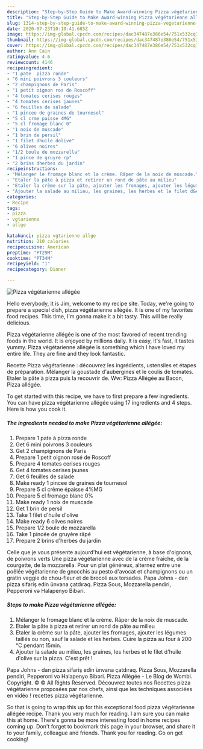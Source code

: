 ```yaml
---
description: "Step-by-Step Guide to Make Award-winning Pizza végétarienne allégée"
title: "Step-by-Step Guide to Make Award-winning Pizza végétarienne allégée"
slug: 1314-step-by-step-guide-to-make-award-winning-pizza-vegetarienne-allegee
date: 2020-07-23T10:10:41.685Z
image: https://img-global.cpcdn.com/recipes/dac347487e386e54/751x532cq70/pizza-vegetarienne-allegee-photo-principale-de-la-recette.jpg
thumbnail: https://img-global.cpcdn.com/recipes/dac347487e386e54/751x532cq70/pizza-vegetarienne-allegee-photo-principale-de-la-recette.jpg
cover: https://img-global.cpcdn.com/recipes/dac347487e386e54/751x532cq70/pizza-vegetarienne-allegee-photo-principale-de-la-recette.jpg
author: Ann Cain
ratingvalue: 4.6
reviewcount: 4146
recipeingredient:
- "1 pate  pizza ronde"
- "6 mini poivrons 3 couleurs"
- "2 champignons de Paris"
- "1 petit oignon ros de Roscoff"
- "4 tomates cerises rouges"
- "4 tomates cerises jaunes"
- "6 feuilles de salade"
- "1 pincee de graines de tournesol"
- "5 cl crme paisse 4MG"
- "5 cl fromage blanc 0"
- "1 noix de muscade"
- "1 brin de persil"
- "1 filet dhuile dolive"
- "6 olives noires"
- "1/2 boule de mozzarella"
- "1 pince de gruyre rp"
- "2 brins dherbes du jardin"
recipeinstructions:
- "Mélanger le fromage blanc et la crème. Râper de la noix de muscade."
- "Etaler la pâte à pizza et retirer un rond de pâte au milieu"
- "Etaler la crème sur la pâte, ajouter les fromages, ajouter les légumes taillés ou non, sauf la salade et les herbes. Cuire la pizza au four à 200 °C pendant 15min."
- "Ajouter la salade au milieu, les graines, les herbes et le filet d&#39;huile d&#39;olive sur la pizza. C&#39;est prêt !"
categories:
- Recipe
tags:
- pizza
- vgtarienne
- allge

katakunci: pizza vgtarienne allge 
nutrition: 210 calories
recipecuisine: American
preptime: "PT29M"
cooktime: "PT34M"
recipeyield: "1"
recipecategory: Dinner

---
```



![Pizza végétarienne allégée](https://img-global.cpcdn.com/recipes/dac347487e386e54/751x532cq70/pizza-vegetarienne-allegee-photo-principale-de-la-recette.jpg)

Hello everybody, it is Jim, welcome to my recipe site. Today, we're going to prepare a special dish, pizza végétarienne allégée. It is one of my favorites food recipes. This time, I'm gonna make it a bit tasty. This will be really delicious.

Pizza végétarienne allégée is one of the most favored of recent trending foods in the world. It is enjoyed by millions daily. It is easy, it's fast, it tastes yummy. Pizza végétarienne allégée is something which I have loved my entire life. They are fine and they look fantastic.

Recette Pizza végétarienne : découvrez les ingrédients, ustensiles et étapes de préparation. Mélanger la goustade d&#39;aubergines et le coulis de tomates. Etaler la pâte à pizza puis la recouvrir de. Ww: Pizza Allégée au Bacon, Pizza allégée.


To get started with this recipe, we have to first prepare a few ingredients. You can have pizza végétarienne allégée using 17 ingredients and 4 steps. Here is how you cook it.

<!--inarticleads1-->

##### The ingredients needed to make Pizza végétarienne allégée:

1. Prepare 1 pate à pizza ronde
1. Get 6 mini poivrons 3 couleurs
1. Get 2 champignons de Paris
1. Prepare 1 petit oignon rosé de Roscoff
1. Prepare 4 tomates cerises rouges
1. Get 4 tomates cerises jaunes
1. Get 6 feuilles de salade
1. Make ready 1 pincee de graines de tournesol
1. Prepare 5 cl crème épaisse 4%MG
1. Prepare 5 cl fromage blanc 0%
1. Make ready 1 noix de muscade
1. Get 1 brin de persil
1. Take 1 filet d&#39;huile d&#39;olive
1. Make ready 6 olives noires
1. Prepare 1/2 boule de mozzarella
1. Take 1 pincée de gruyère râpé
1. Prepare 2 brins d&#39;herbes du jardin


Celle que je vous présente aujourd&#39;hui est végétarienne, à base d&#39;oignons, de poivrons verts Une pizza végétarienne avec de la crème fraîche, de la courgette, de la mozzarella. Pour un plat généreux, alternez entre une poêlée végétarienne de gnocchis au pesto d&#39;avocat et champignons ou un gratin veggie de chou-fleur et de brocoli aux torsades. Papa Johns - dan pizza sifariş edin ünvana çatdıraq. Pizza Sous, Mozzarella pendiri, Pepperoni və Halapenyo Bibəri. 

<!--inarticleads2-->

##### Steps to make Pizza végétarienne allégée:

1. Mélanger le fromage blanc et la crème. Râper de la noix de muscade.
1. Etaler la pâte à pizza et retirer un rond de pâte au milieu
1. Etaler la crème sur la pâte, ajouter les fromages, ajouter les légumes taillés ou non, sauf la salade et les herbes. Cuire la pizza au four à 200 °C pendant 15min.
1. Ajouter la salade au milieu, les graines, les herbes et le filet d&#39;huile d&#39;olive sur la pizza. C&#39;est prêt !


Papa Johns - dan pizza sifariş edin ünvana çatdıraq. Pizza Sous, Mozzarella pendiri, Pepperoni və Halapenyo Bibəri. Pizza Allégée - Le Blog de Wombi. Copyright. © © All Rights Reserved. Découvrez toutes nos Recettes pizza végétarienne proposées par nos chefs, ainsi que les techniques associées en vidéo ! recettes pizza végétarienne. 

So that is going to wrap this up for this exceptional food pizza végétarienne allégée recipe. Thank you very much for reading. I am sure you can make this at home. There's gonna be more interesting food in home recipes coming up. Don't forget to bookmark this page in your browser, and share it to your family, colleague and friends. Thank you for reading. Go on get cooking!
